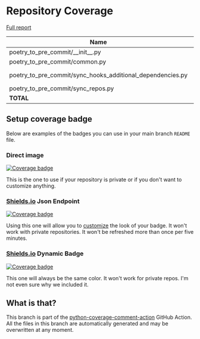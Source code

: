 # Repository Coverage

[Full report](https://htmlpreview.github.io/?https://github.com/ewjoachim/poetry_to_pre_commit/blob/python-coverage-comment-action-data/htmlcov/index.html)

| Name                                                             |    Stmts |     Miss |   Branch |   BrPart |   Cover |   Missing |
|----------------------------------------------------------------- | -------: | -------: | -------: | -------: | ------: | --------: |
| poetry\_to\_pre\_commit/\_\_init\_\_.py                          |        4 |        0 |        0 |        0 |    100% |           |
| poetry\_to\_pre\_commit/common.py                                |       26 |        0 |        8 |        0 |    100% |           |
| poetry\_to\_pre\_commit/sync\_hooks\_additional\_dependencies.py |       62 |        3 |       16 |        0 |     96% |63-64, 112 |
| poetry\_to\_pre\_commit/sync\_repos.py                           |       61 |        1 |       20 |        0 |     99% |       130 |
|                                                        **TOTAL** |  **153** |    **4** |   **44** |    **0** | **98%** |           |


## Setup coverage badge

Below are examples of the badges you can use in your main branch `README` file.

### Direct image

[![Coverage badge](https://raw.githubusercontent.com/ewjoachim/poetry_to_pre_commit/python-coverage-comment-action-data/badge.svg)](https://htmlpreview.github.io/?https://github.com/ewjoachim/poetry_to_pre_commit/blob/python-coverage-comment-action-data/htmlcov/index.html)

This is the one to use if your repository is private or if you don't want to customize anything.

### [Shields.io](https://shields.io) Json Endpoint

[![Coverage badge](https://img.shields.io/endpoint?url=https://raw.githubusercontent.com/ewjoachim/poetry_to_pre_commit/python-coverage-comment-action-data/endpoint.json)](https://htmlpreview.github.io/?https://github.com/ewjoachim/poetry_to_pre_commit/blob/python-coverage-comment-action-data/htmlcov/index.html)

Using this one will allow you to [customize](https://shields.io/endpoint) the look of your badge.
It won't work with private repositories. It won't be refreshed more than once per five minutes.

### [Shields.io](https://shields.io) Dynamic Badge

[![Coverage badge](https://img.shields.io/badge/dynamic/json?color=brightgreen&label=coverage&query=%24.message&url=https%3A%2F%2Fraw.githubusercontent.com%2Fewjoachim%2Fpoetry_to_pre_commit%2Fpython-coverage-comment-action-data%2Fendpoint.json)](https://htmlpreview.github.io/?https://github.com/ewjoachim/poetry_to_pre_commit/blob/python-coverage-comment-action-data/htmlcov/index.html)

This one will always be the same color. It won't work for private repos. I'm not even sure why we included it.

## What is that?

This branch is part of the
[python-coverage-comment-action](https://github.com/marketplace/actions/python-coverage-comment)
GitHub Action. All the files in this branch are automatically generated and may be
overwritten at any moment.